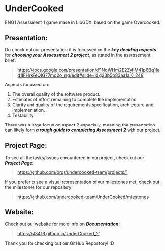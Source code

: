 # UnderCooked
ENG1 Assessment 1 game made in LibGDX, based on the game Overcooked.

## Presentation:
Do check out our presentation: it is focussed on the ***key deciding aspects*** for ***choosing your Assessment 2 project***, as stated in the assessement brief:
> https://docs.google.com/presentation/d/1NqWHm2E2ZyfIM41p6Bq1Ied1IFHrkFeQIG77mo2o_mg/edit#slide=id.g23b5b83aa1a_0_248

Aspects focussed on:
1) The overall quality of the software product.
2) Estimates of effort remaining to complete the implementation
3) Clarity and quality of the requirements specification, architecture and implementation.
4) Testability

There was a large focus on aspect 2 especially, meaning the presentation can likely form ***a rough guide to completing Assessment 2*** with our project.

## Project Page:
To see all the tasks/issues encountered in our project, check out our ***Project Page***:
> https://github.com/orgs/undercooked-team/projects/1

If you prefer to see a visual representation of our milestones met, check out the milestones for our repository:
> https://github.com/undercooked-team/UnderCooked/milestones

## Website:
Check out our website for more info on ***Documentation***:
> https://sl3416.github.io/UnderCooked_2/

Thank you for checking out our GitHub Repository! :D
